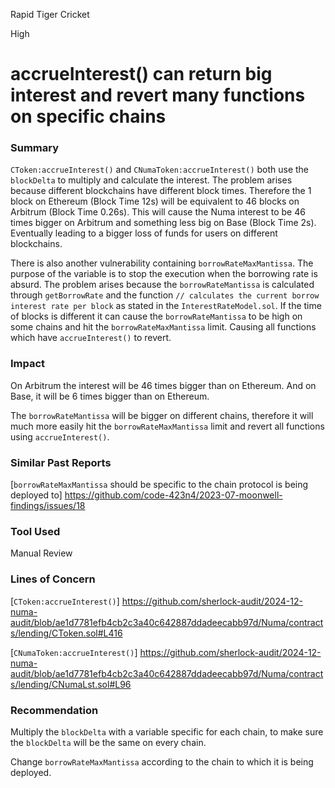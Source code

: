 Rapid Tiger Cricket

High

# accrueInterest() can return big interest and revert many functions on specific chains

### Summary

`CToken:accrueInterest()` and `CNumaToken:accrueInterest()` both use the `blockDelta` to multiply and calculate the interest. The problem arises because different blockchains have different block times. Therefore the 1 block on Ethereum (Block Time 12s) will be equivalent to 46 blocks on Arbitrum (Block Time 0.26s). This will cause the Numa interest to be 46 times bigger on Arbitrum and something less big on Base (Block Time 2s). Eventually leading to a bigger loss of funds for users on different blockchains.

There is also another vulnerability containing `borrowRateMaxMantissa`. The purpose of the variable is to stop the execution when the borrowing rate is absurd. The problem arises because the `borrowRateMantissa` is calculated through `getBorrowRate` and the function `// calculates the current borrow interest rate per block` as stated in the `InterestRateModel.sol`. If the time of blocks is different it can cause the `borrowRateMantissa` to be high on some chains and hit the `borrowRateMaxMantissa` limit. Causing all functions which have `accrueInterest()` to revert.

### Impact

On Arbitrum the interest will be 46 times bigger than on Ethereum.  And on Base, it will be 6 times bigger than on Ethereum. 

The `borrowRateMantissa` will be bigger on different chains, therefore it will much more easily hit the `borrowRateMaxMantissa` limit and revert all functions using `accrueInterest()`.

### Similar Past Reports

[`borrowRateMaxMantissa` should be specific to the chain protocol is being deployed to]
https://github.com/code-423n4/2023-07-moonwell-findings/issues/18

### Tool Used

Manual Review

### Lines of Concern

[`CToken:accrueInterest()`]
https://github.com/sherlock-audit/2024-12-numa-audit/blob/ae1d7781efb4cb2c3a40c642887ddadeecabb97d/Numa/contracts/lending/CToken.sol#L416

[`CNumaToken:accrueInterest()`]
https://github.com/sherlock-audit/2024-12-numa-audit/blob/ae1d7781efb4cb2c3a40c642887ddadeecabb97d/Numa/contracts/lending/CNumaLst.sol#L96

### Recommendation

Multiply the `blockDelta` with a variable specific for each chain, to make sure the `blockDelta` will be the same on every chain.

Change `borrowRateMaxMantissa` according to the chain to which it is being deployed.